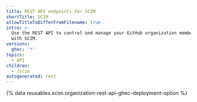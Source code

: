 ```yaml
---
title: REST API endpoints for SCIM
shortTitle: SCIM
allowTitleToDifferFromFilename: true
intro: >-
  Use the REST API to control and manage your GitHub organization members' access
  with SCIM.
versions:
  ghec: '*'
topics:
  - API
children:
  - /scim
autogenerated: rest
---
```


{% data reusables.scim.organization-rest-api-ghec-deployment-option %}

<!-- Content after this section is automatically generated -->
